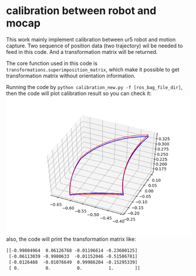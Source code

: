 # calibration between robot and mocap
This work mainly implement calibration between ur5 robot and motion capture. Two sequence of position data (two trajectory) wil be needed to feed in this code. And a transformation matrix will be returned.

The core function used in this code is `transformations.superimposition_matrix`, which make it possible to get transformation matrix without orientation information.

Running the code by `python calibration_new.py -f [ros_bag_file_dir]`, then the code will plot calibration result so you can check it:
![alt text](https://github.com/hwang595/hwang_robot_works/blob/master/robot_calibration/image/calibration_result.png)
also, the code will print the transformation matrix like:
```
[[-0.99804964  0.06126768 -0.01196614 -0.23600125]
 [-0.06113039 -0.9980633  -0.01152046 -0.51506781]
 [-0.0126488  -0.01076649  0.99986204 -0.15295339]
 [ 0.          0.          0.          1.        ]]
```
